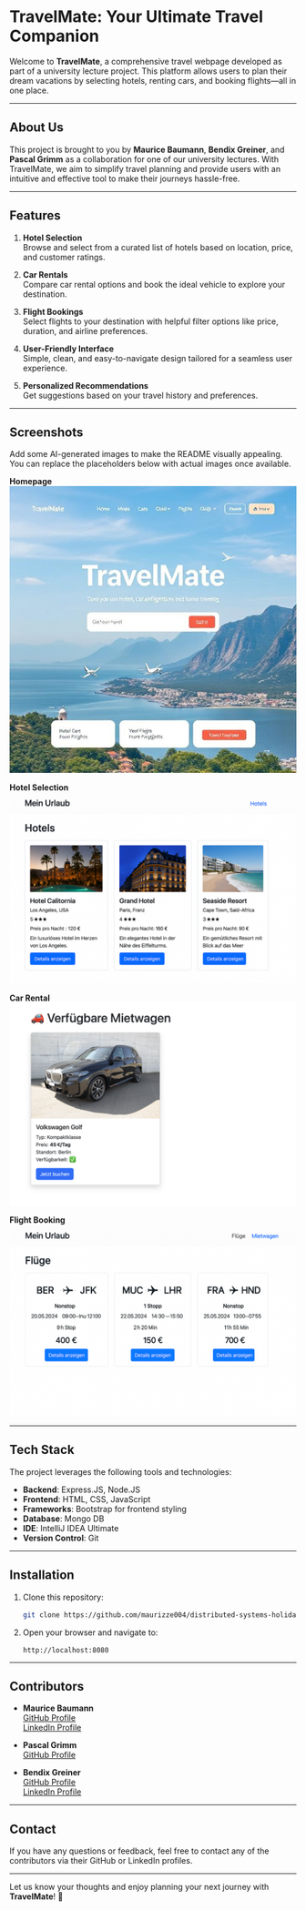 # TravelMate: Your Ultimate Travel Companion

Welcome to **TravelMate**, a comprehensive travel webpage developed as part of a university lecture project. This platform allows users to plan their dream vacations by selecting hotels, renting cars, and booking flights—all in one place.

---

## About Us 

This project is brought to you by **Maurice Baumann**, **Bendix Greiner**, and **Pascal Grimm** as a collaboration for one of our university lectures. With TravelMate, we aim to simplify travel planning and provide users with an intuitive and effective tool to make their journeys hassle-free.

---

## Features 

1. **Hotel Selection**   
   Browse and select from a curated list of hotels based on location, price, and customer ratings.

2. **Car Rentals**   
   Compare car rental options and book the ideal vehicle to explore your destination.

3. **Flight Bookings**   
   Select flights to your destination with helpful filter options like price, duration, and airline preferences.

4. **User-Friendly Interface**  
   Simple, clean, and easy-to-navigate design tailored for a seamless user experience.

5. **Personalized Recommendations**   
   Get suggestions based on your travel history and preferences.

---

## Screenshots 

Add some AI-generated images to make the README visually appealing. You can replace the placeholders below with actual images once available.

**Homepage**  
![Homepage Screenshot](./git-assets/home.jpg)

**Hotel Selection**  
![Hotel Selection Screenshot](./git-assets/hotel.png)

**Car Rental**  
![Car Rental Screenshot](./git-assets/cars.png)

**Flight Booking**  
![Flight Booking Screenshot](./git-assets/flight.png)

---

## Tech Stack 

The project leverages the following tools and technologies:

- **Backend**: Express.JS, Node.JS
- **Frontend**: HTML, CSS, JavaScript
- **Frameworks**: Bootstrap for frontend styling
- **Database**: Mongo DB
- **IDE**: IntelliJ IDEA Ultimate
- **Version Control**: Git

---

## Installation 

1. Clone this repository:

   ```bash
   git clone https://github.com/maurizze004/distributed-systems-holiday.git
   ```

2. Open your browser and navigate to:

   ```
   http://localhost:8080
   ```

---

## Contributors 

- **Maurice Baumann**  
  [GitHub Profile](https://github.com/maurizze004)  
  [LinkedIn Profile](https://www.linkedin.com/in/mauricebaumann/)


- **Pascal Grimm**  
  [GitHub Profile](https://github.com/PasGrimm14)


- **Bendix Greiner**  
  [GitHub Profile](https://github.com/b3nv3l0p3r)  
  [LinkedIn Profile](https://de.linkedin.com/in/bendix-greiner-04b2ab24b)

---

## Contact 

If you have any questions or feedback, feel free to contact any of the contributors via their GitHub or LinkedIn profiles.

---

Let us know your thoughts and enjoy planning your next journey with **TravelMate**! 🎉